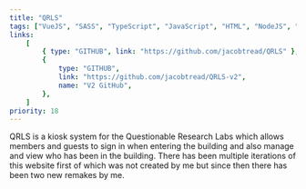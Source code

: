 ```yaml
---
title: "QRLS"
tags: ["VueJS", "SASS", "TypeScript", "JavaScript", "HTML", "NodeJS", "Docker"]
links:
    [
        { type: "GITHUB", link: "https://github.com/jacobtread/QRLS" },
        {
            type: "GITHUB",
            link: "https://github.com/jacobtread/QRLS-v2",
            name: "V2 GitHub",
        },
    ]
priority: 18
---
```


QRLS is a kiosk system for the Questionable Research Labs which allows members and guests to sign in when entering the building and also manage and view who has been in the building. There has been multiple iterations of this website first of which was not created by me but since then there has been two new remakes by me.

